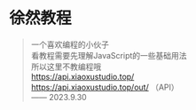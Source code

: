 <!--
 * @Author: xuranXYS
 * @LastEditTime: 2023-10-02 14:26:00
 * @GitHub: www.github.com/xiaoxustudio
 * @WebSite: www.xiaoxustudio.top
 * @Description: By xuranXYS
-->
# 徐然教程

> 一个喜欢编程的小伙子 <br>
> 看教程需要先理解JavaScript的一些基础用法<br>
> 所以这里不教编程哦  
> https://api.xiaoxustudio.top/  
> https://api.xiaoxustudio.top/out/    （API）  
 —— 2023.9.30